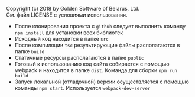 Copyright (c) 2018 by Golden Software of Belarus, Ltd.  
См. файл LICENSE с условиями использования.

* После клонирования проекта с `github` следует выполнить команду `npm install` для установки всех библиотек
* Исходный код находится в папке `src`
* После компиляции `tsc` результирующие файлы располагаются в папке `build`
* Статичные ресурсы располагаются в папке `public`
* Готовый к использованию код сайта собирается с помощью webpack и находится в папке `dist`. Команда для сборки `npm run build`
* Запуск локальной (отладочной) версии осуществляется с помощью команды `npm start`. Используется `webpack-dev-server`
